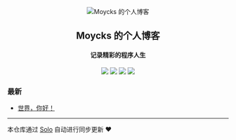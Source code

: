 <p align="center"><img alt="Moycks 的个人博客" src="https://static.b3log.org/images/brand/solo-32.png"></p><h2 align="center">
Moycks 的个人博客
</h2>

<h4 align="center">记录精彩的程序人生</h4>
<p align="center"><a title="Moycks 的个人博客" target="_blank" href="https://github.com/Moycks/solo-blog"><img src="https://img.shields.io/github/last-commit/Moycks/solo-blog.svg?style=flat-square&color=FF9900"></a>
<a title="GitHub repo size in bytes" target="_blank" href="https://github.com/Moycks/solo-blog"><img src="https://img.shields.io/github/repo-size/Moycks/solo-blog.svg?style=flat-square"></a>
<a title="Solo Version" target="_blank" href="https://github.com/b3log/solo/releases"><img src="https://img.shields.io/badge/solo-3.6.5-f1e05a.svg?style=flat-square&color=blueviolet"></a>
<a title="Hits" target="_blank" href="https://github.com/b3log/hits"><img src="https://hits.b3log.org/Moycks/solo-blog.svg"></a></p>

### 最新

* [世界，你好！](http://www.moyck.com/hello-solo)



---

本仓库通过 [Solo](https://github.com/b3log/solo) 自动进行同步更新 ❤️ 